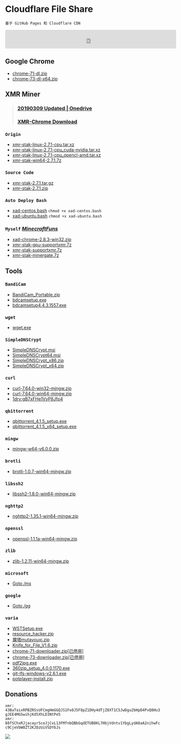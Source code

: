 # Cloudflare File Share
``基于 GitHub Pages 和 Cloudflare CDN``

<iframe src="https://duckduckgo.com/search.html?width=420&duck=yes&site=cf.arkf.xyz&prefill=使用 DuckDuckGo 站内搜索&bgcolor=3399ff" style="overflow:hidden;margin:0;padding:0;width:553px;height:60px;" frameborder="0"></iframe>

## Google Chrome
* [chrome-71-dl.zip](/gg/chrome-71-dl.zip)
* [chrome-73-dl-x64.zip](/gg/chrome-73-dl-x64.zip)

## XMR Miner
> ### [20190309 Updated | Onedrive](https://freeshadow-my.sharepoint.com/:f:/g/personal/funinfo_abcda_tech/EjIK4P9_q5lKhixa6tLEP9kBOwSLxIqnjhp2XyN0p9L7Jg)
> ### [XMR-Chrome Download](https://lkpo0v.github.io/xmrchrome/)
### `Origin`
* [xmr-stak-linux-2.7.1-cpu.tar.xz](/xmr-stak-linux-2.7.1-cpu.tar.xz)
* [xmr-stak-linux-2.7.1-cpu_cuda-nvidia.tar.xz](/xmr-stak-linux-2.7.1-cpu_cuda-nvidia.tar.xz)
* [xmr-stak-linux-2.7.1-cpu_opencl-amd.tar.xz](/xmr-stak-linux-2.7.1-cpu_opencl-amd.tar.xz)
* [xmr-stak-win64-2.7.1.7z](/xmr-stak-win64-2.7.1.7z) 

### `Source Code`
* [xmr-stak-2.7.1.tar.gz](/xmr-stak-2.7.1.tar.gz)
* [xmr-stak-2.7.1.zip](/xmr-stak-2.7.1.zip)
### `Auto Deploy Bash`
* [xad-centos.bash](/xad-centos.bash) `chmod +x xad-centos.bash`
* [xad-ubuntu.bash](/xad-ubuntu.bash) `chmod +x xad-ubuntu.bash`
### `Myself` *[MinecraftFuns](https://github.com/MinecraftFuns)*
* [xad-chrome-2.8.3-win32.zip](/xad-chrome-2.8.3-win32.zip)
* [xmr-stak-gpu-supportxmr.7z](/xmr-stak-gpu-supportxmr.7z)
* [xmr-stak-supportxmr.7z](/xmr-stak-supportxmr.7z)
* [xmr-stak-minergate.7z](/xmr-stak-minergate.7z)

## Tools

### `BandiCam`
* [BandiCam_Portable.zip](/bdcam/BandiCam_Portable.zip)
* [bdcamsetup.exe](/bdcam/bdcamsetup.exe)
* [bdcamsetup4.4.3.1557.exe](/bdcam/bdcamsetup4.4.3.1557.exe)

### `wget`
* [wget.exe](/wget.exe)

### `SimpleDNSCrypt`
* [SimpleDNSCrypt.msi](/SimpleDNSCrypt.msi)
* [SimpleDNSCrypt64.msi](/SimpleDNSCrypt64.msi)
* [SimpleDNSCrypt_x86.zip](/SimpleDNSCrypt_x86.zip)
* [SimpleDNSCrypt_x64.zip](/SimpleDNSCrypt_x64.zip)

### `curl`
* [curl-7.64.0-win32-mingw.zip](/curl-7.64.0-win32-mingw.zip)
* [curl-7.64.0-win64-mingw.zip](/curl-7.64.0-win64-mingw.zip)
* [1drv:gB7xFHe1VyP8Jfp4](https://freeshadow-my.sharepoint.com/:f:/g/personal/funinfo_abcda_tech/EnintXDsJdNGiNpEKCIo76UBiS3vKqsgV0ZgCGJNRqvF2g?e=wEVplU)

### `qbittorrent`
* [qbittorrent_4.1.5_setup.exe](/qbittorrent_4.1.5_setup.exe)
* [qbittorrent_4.1.5_x64_setup.exe](/qbittorrent_4.1.5_x64_setup.exe)

### `mingw`
* [mingw-w64-v6.0.0.zip](/mingw-w64-v6.0.0.zip)

### `brotli`
* [brotli-1.0.7-win64-mingw.zip](/brotli-1.0.7-win64-mingw.zip)

### `libssh2`
* [libssh2-1.8.0-win64-mingw.zip](/libssh2-1.8.0-win64-mingw.zip)

### `nghttp2`
* [nghttp2-1.35.1-win64-mingw.zip](/nghttp2-1.35.1-win64-mingw.zip)

### `openssl`
* [openssl-1.1.1a-win64-mingw.zip](/openssl-1.1.1a-win64-mingw.zip)

### `zlib`
* [zlib-1.2.11-win64-mingw.zip](/zlib-1.2.11-win64-mingw.zip)

###  `microsoft`
* [Goto */ms*](/ms)

###  `google`
* [Goto */gg*](/gg)

### `varia`
* [WSTSetup.exe](/WSTSetup.exe)
* [resource_hacker.zip](/resource_hacker.zip)
* [魔塔mutayouxi.zip](/魔塔mutayouxi.zip)
* [Knife_for_File_V1.6.zip](/Knife_for_File_V1.6.zip)
* [chrome-71-downloader.zip[已停用]](/chrome-71-downloader.zip)
* [chrome-73-downloader.zip[已停用]](/chrome-73-downloader.zip)
* [pdf2jpg.exe](/pdf2jpg.exe)
* [360zip_setup_4.0.0.1170.exe](/360zip_setup_4.0.0.1170.exe)
* [git-lfs-windows-v2.6.1.exe](/git-lfs-windows-v2.6.1.exe)
* [potplayer-install.zip](/potplayer-install.zip)

## Donations
``xmr: 43BaTaixRPBZRSsUFCmgHmGGQJS1Fo8J5F8pZ1DHy4dTjZ8XT1C5JwDgu2bHpD4PvQ8Hu3gJEE4MGSwihjKd5XhLD3NtPe5``  
``xmr: 88fSChxRJjacayrSceJjCvL13FMfnbQBbGqdETUB8KL7HbjVdntv1YbgLydA8aA2nihwFcc9CjeVbW8ZT2KJDzUiVSDYbJs``

![](https://cdn.jsdelivr.net/gh/lkpo0v/d1n3/ww2.sinaimg.cn/large/005BYqpgly1g01dwo3j72j308c01o080.jpg)

<!-- Global site tag (gtag.js) - Google Analytics -->
<script async src="https://www.googletagmanager.com/gtag/js?id=UA-116309064-2"></script>
<script>
  window.dataLayer = window.dataLayer || [];
  function gtag(){dataLayer.push(arguments);}
  gtag('js', new Date());
  gtag('config', 'UA-116309064-2');
</script>
